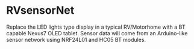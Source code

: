 # RVsensorNet
Replace the LED lights type display in a typical RV/Motorhome with a BT capable Nexus7 OLED tablet. Sensor data will come from an Arduino-like sensor network using NRF24L01 and HC05 BT modules. 


